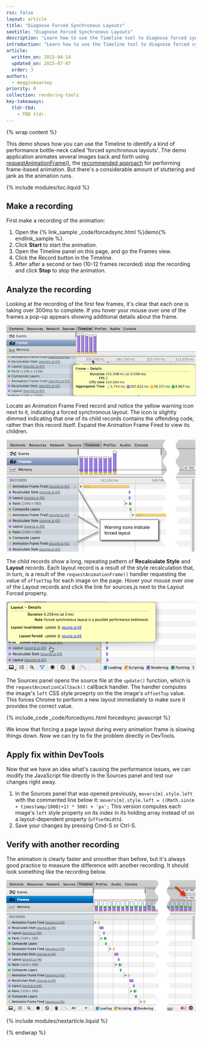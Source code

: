 ```yaml
---
rss: false
layout: article
title: "Diagnose Forced Synchronous Layouts"
seotitle: "Diagnose Forced Synchronous Layouts"
description: "Learn how to use the Timeline tool to diagnose forced synchronous layouts in an animation."
introduction: "Learn how to use the Timeline tool to diagnose forced synchronous layouts in an animation."
article:
  written_on: 2015-04-14
  updated_on: 2015-07-07
  order: 3
authors:
  - megginkearney
priority: 0
collection: rendering-tools
key-takeaways:
  tldr-tbd:
    - TBD tldr.
---
```

{% wrap content %}

This demo shows how you can use the Timeline to identify a kind of performance bottle-neck called 'forced synchronous layouts'. The demo application animates several images back and forth using [requestAnimationFrame()](http://docs.webplatform.org/wiki/apis/timing/methods/requestAnimationFrame), the [recommended approach](http://updates.html5rocks.com/2012/05/requestAnimationFrame-API-now-with-sub-millisecond-precision) for performing frame-based animation. But there's a considerable amount of stuttering and jank as the animation runs.

{% include modules/toc.liquid %}

## Make a recording

First make a recording of the animation:

1. Open the {% link_sample _code/forcedsync.html %}demo{% endlink_sample %}.
2. Click **Start** to start the animation.
3. Open the Timeline panel on this page, and go the Frames view.
4. Click the Record button in the Timeline.
5. After after a second or two (10-12 frames recorded) stop the recording and click **Stop** to stop the animation.

## Analyze the recording

Looking at the recording of the first few frames, it's clear that each one is taking over 300ms to complete. If you hover your mouse over one of the frames a pop-up appears showing additional details about the frame.

![First recording](imgs/frame-rate.png)

Locate an Animation Frame Fired record and notice the yellow warning icon next to it, indicating a forced synchronous layout. The icon is slightly dimmed indicating that one of its child records contains the offending code, rather than this record itself. Expand the Animation Frame Fired to view its children.

![View child records of Animation Frame Fired](imgs/recording-1.png)

The child records show a long, repeating pattern of **Recalculate Style** and **Layout** records. Each layout record is a result of the style recalculation that, in turn, is a result of the `requestAnimationFrame()` handler requesting the value of `offsetTop` for each image on the page. Hover your mouse over one of the Layout records and click the link for sources.js next to the Layout Forced property.

![Layout warning](imgs/layout-warning-hover.png)

The Sources panel opens the source file at the `update()` function, which is the `requestAnimationCallback()` callback handler. The handler computes the image's `left` CSS style proeprty on the the image's `offsetTop` value. This forces Chrome to perform a new layout immediately to make sure it provides the correct value.

{% include_code _code/forcedsync.html forcedsync javascript %}

We know that forcing a page layout during every animation frame is slowing things down. Now we can try to fix the problem directly in DevTools.

## Apply fix within DevTools

Now that we have an idea what's causing the performance issues, we can modify the JavaScript file directly in the Sources panel and test our changes right away.

1. In the Sources panel that was opened previously,
`movers[m].style.left` with the commented line below it: `movers[m].style.left = ((Math.sin(m + timestamp/1000)+1) * 500) + 'px';` This version computes each image's `left` style property on its index in its holding array instead of on a layout-dependent property (`offsetWidth`).
2. Save your changes by pressing Cmd-S or Ctrl-S.

## Verify with another recording

The animation is clearly faster and smoother than before, but it's always good practice to measure the difference with another recording. It should look something like the recording below.

![Fixed demo](imgs/fixed.png)

{% include modules/nextarticle.liquid %}

{% endwrap %}
